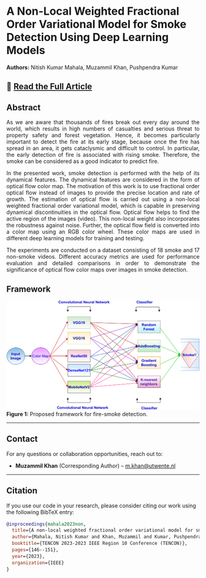 # A Non-Local Weighted Fractional Order Variational Model for Smoke Detection Using Deep Learning Models

**Authors:** Nitish Kumar Mahala, Muzammil Khan, Pushpendra Kumar  

## 📄 [Read the Full Article](https://ieeexplore.ieee.org/abstract/document/10322437)

## Abstract  
<p align="justify">
As we are aware that thousands of fires break out every day around the world, which results in high numbers
of casualties and serious threat to property safety and forest vegetation. Hence, it becomes particularly important to detect
the fire at its early stage, because once the fire has spread in an
area, it gets cataclysmic and difficult to control. In particular, the early detection of fire is associated with rising smoke.
Therefore, the smoke can be considered as a good indicator to predict fire.
</p>
<p align="justify">
In the presented work, smoke detection is performed with the help of its dynamical features. The dynamical
features are considered in the form of optical flow color map. The motivation of this work is to use fractional order optical
flow instead of images to provide the precise location and rate of growth. The estimation of optical flow is carried out using a
non-local weighted fractional order variational model, which is capable in preserving dynamical discontinuities in the optical
flow. Optical flow helps to find the active region of the images (video). This non-local weight also incorporates the robustness
against noise. Further, the optical flow field is converted into a color map using an RGB color wheel. These color maps are
used in different deep learning models for training and testing.
</p>
<p align="justify">
 The experiments are conducted on a dataset consisting of 18
smoke and 17 non-smoke videos. Different accuracy metrics are
used for performance evaluation and detailed comparisons in
order to demonstrate the significance of optical flow color maps
over images in smoke detection.
</p>

## Framework  
![Figure 1](models/fig01.png)
**Figure 1:** Proposed framework for fire-smoke detection.

---

## Contact
For any questions or collaboration opportunities, reach out to:
- **Muzammil Khan** (Corresponding Author) – [m.khan@utwente.nl](mailto:m.khan@utwente.nl)

---

## Citation

If you use our code in your research, please consider citing our work using the following BibTeX entry:

```bibtex
@inproceedings{mahala2023non,
  title={A non-local weighted fractional order variational model for smoke detection using deep learning models},
  author={Mahala, Nitish Kumar and Khan, Muzammil and Kumar, Pushpendra},
  booktitle={TENCON 2023-2023 IEEE Region 10 Conference (TENCON)},
  pages={146--151},
  year={2023},
  organization={IEEE}
}
